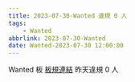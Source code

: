 ```yaml
---
title: 2023-07-30-Wanted 違規 0 人
tags:
    - Wanted
abbrlink: 2023-07-30-Wanted
date: Wanted-2023-07-30 12:00:00
---
```

Wanted 板 [板規連結](https://www.ptt.cc/bbs/Wanted/M.1608829773.A.D3B.html)
昨天違規 0 人
